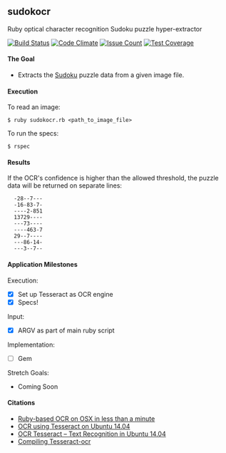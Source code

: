 ## sudokocr
Ruby optical character recognition Sudoku puzzle hyper-extractor

[![Build Status](https://semaphoreci.com/api/v1/rolandburrows/sudokocr/branches/master/shields_badge.svg)](https://semaphoreci.com/rolandburrows/sudokocr)   [![Code Climate](https://codeclimate.com/github/RolandBurrows/sudokocr/badges/gpa.svg)](https://codeclimate.com/github/RolandBurrows/sudokocr)   [![Issue Count](https://codeclimate.com/github/RolandBurrows/sudokocr/badges/issue_count.svg)](https://codeclimate.com/github/RolandBurrows/sudokocr)   [![Test Coverage](https://codeclimate.com/github/RolandBurrows/sudokocr/badges/coverage.svg)](https://codeclimate.com/github/RolandBurrows/sudokocr/coverage)

#### The Goal
* Extracts the [Sudoku](https://en.wikipedia.org/wiki/Sudoku) puzzle data from a given image file.

#### Execution
To read an image:
```
$ ruby sudokocr.rb <path_to_image_file>
```
To run the specs:
```
$ rspec
```

#### Results
If the OCR's confidence is higher than the allowed threshold, the puzzle data will be returned on separate lines:
```
  -28--7---
  -16-83-7-
  ----2-851
  13729----
  ---73----
  ----463-7
  29--7----
  ---86-14-
  ---3--7--
```

#### Application Milestones
Execution:
- [X] Set up Tesseract as OCR engine
- [X] Specs!

Input:
- [X] ARGV as part of main ruby script

Implementation:
- [ ] Gem

Stretch Goals:
* Coming Soon

#### Citations
* [Ruby-based OCR on OSX in less than a minute](http://andredieb.com/ruby-tesseract-ocr.html)
* [OCR using Tesseract on Ubuntu 14.04](http://hanzratech.in/2015/01/16/ocr-using-tesseract-on-ubuntu-14-04.html)
* [OCR Tesseract – Text Recognition in Ubuntu 14.04](https://ubuntu.flowconsult.at/linux/ocr-tesseract-text-recognition-ubuntu-14-04/)
* [Compiling Tesseract-ocr](https://github.com/tesseract-ocr/tesseract/wiki/Compiling)
